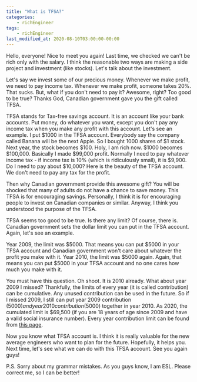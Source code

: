 ```yaml
---
title: "What is TFSA?"
categories:
    - richEngineer
tags:
    - richEngineer
last_modified_at: 2020-08-10T03:00:00-00:00
---
```


Hello, everyone! Nice to meet you again! Last time, we checked we can't be rich only with the salary. I think the reasonable two ways are making a side project and investment (like stocks). Let's talk about the investment.

Let's say we invest some of our precious money. Whenever we make profit, we need to pay income tax. Whenever we make profit, someone takes 20%. That sucks. But, what if you don't need to pay it? Awesome, right? Too good to be true? Thanks God, Canadian government gave you the gift called TFSA.

TFSA stands for Tax-free savings account. It is an account like your bank accounts. Put money, do whatever you want, except you don't pay any income tax when you make any profit with this account. Let's see an example. I put $1000 in the TFSA account. Everybody say the company called Banana will be the next Apple. So I bought 1000 shares of $1 stock. Next year, the stock becomes $100. Holy, I am rich now. $1000 becomes $100,000. Basically I made $99,000 profit. Normally I need to pay whatever income tax - if income tax is 10% (which is ridiculously small), it is $9,900. Do I need to pay about $10,000? Here is the beauty of the TFSA account. We don't need to pay any tax for the profit.

Then why Canadian government provide this awesome gift? You will be shocked that many of adults do not have a chance to save money. This TFSA is for encouraging savings. Personally, I think it is for encouraging people to invest on Canadian companies or similar. Anyway, I think you understood the purpose of the TFSA.

TFSA seems too good to be true. Is there any limit? Of course, there is. Canadian government sets the dollar limit you can put in the TFSA account. Again, let's see an example.

Year 2009, the limit was $5000. That means you can put $5000 in your TFSA account and Canadian government won't care about whatever the profit you make with it. Year 2010, the limit was $5000 again. Again, that means you can put $5000 in your TFSA account and no one cares how much you make with it.

You must have this question. Oh shoot. It is 2010 already. What about year 2009 I missed? Thankfully, the limits of every year (it is called contribution) can be cumulative. Any unused contribution can be used in the future. So if I missed 2009, I still can put year 2009 contribution ($5000) and year 2010 contribution ($5000) together in year 2010. As 2020, the cumulated limit is \$69,500 (if you are 18 years of age since 2009 and have a valid social insurance number). Every year contribution limit can be found from [this page](https://www.canada.ca/en/revenue-agency/services/tax/individuals/topics/tax-free-savings-account/contributions.html).

Now you know what TFSA account is. I think it is really valuable for the new average engineers who want to plan for the future. Hopefully, it helps you. Next time, let's see what we can do with this TFSA account. See you again guys!

P.S. Sorry about my grammar mistakes. As you guys know, I am ESL. Please correct me, so I can be better!
